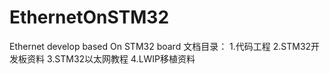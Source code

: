 # EthernetOnSTM32
Ethernet develop based On STM32 board
文档目录：
1.代码工程
2.STM32开发板资料
3.STM32以太网教程
4.LWIP移植资料
